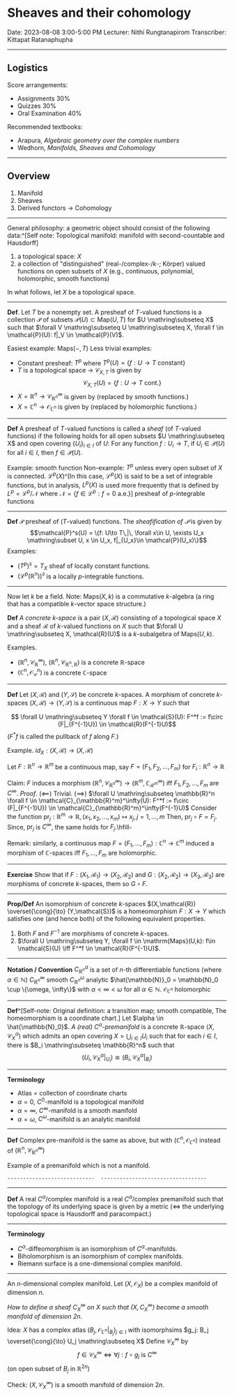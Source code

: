 # Sheaves and their cohomology
Date: 2023-08-08 3:00-5:00 PM
Lecturer: Nithi Rungtanapirom
Transcriber: Kittapat Ratanaphupha

---
## Logistics

Score arrangements:

- Assignments 30%
- Quizzes 30%
- Oral Examination 40%

Recommended textbooks:

- Arapura, *Algebraic geometry over the complex numbers*
- Wedhorn, *Manifolds, Sheaves and Cohomology*

---

## Overview

1. Manifold
2. Sheaves
3. Derived functors $\to$ Cohomology

---


General philosophy: a geometric object should consist of the following data:^[Self note: Topological manifold: manifold with second-countable and Hausdorff]

1. a topological space: $X$
2. a collection of "distinguished" (real-/complex-/$k$-; Körper) valued functions on open subsets of $X$ (e.g., continuous, polynomial, holomorphic, smooth functions)

In what follows, let $X$ be a topological space.

---

**Def**. Let $T$ be a nonempty set. A presheaf of $T$-valued functions is a collection $\mathcal{P}$ of subsets $\mathcal{P}(U) \subset \mathrm{Map}(U,T)$ for $U \mathring\subseteq X$ such that $\forall V \mathring\subseteq U \mathring\subseteq X, \forall f \in \mathcal{P}(U): f|_V \in \mathcal{P}(V)$.

Easiest example: $\mathrm{Maps}(-,T)$
Less trivial examples:

- Constant presheaf: $T^p$ where $T^p(U) = \{f:U\to T\text{ constant}\}$
- $T$ is a topological space $\to$ $\mathcal{C}_{X,T}$ is given by
$$\mathcal{C}_{X,T}(U) = \{f:U\to T\text{ cont.}\}$$
- $X = \mathbb{R}^n \to \mathcal{C}_{\mathbb{R}^n}^\infty$ is given by (replaced by smooth functions.)
- $X = \mathbb{C}^n \to \mathcal{O}_{\mathbb{C}^n}$ is given by (replaced by holomorphic functions.)

---

**Def** A presheaf of $T$-valued functions is called a *sheaf* (of $T$-valued functions) if the following holds for all open subsets $U \mathring\subseteq X$ and open covering $\{U_i\}_{i\in I}$ of $U$:
For any function $f:U_i \to T$, if $U_i \in \mathcal{P}(U)$ for all $i \in I$,  then $f \in \mathcal{P}(U)$.

Example: smooth function
Non-example: $T^p$ unless every open subset of $X$ is connected.
$\mathcal{L}^p(X)$^[In this case, $\mathcal{L}^p(X)$ is said to be a set of integrable functions, but in analysis, $L^p(X)$ is used more frequently that is defined by $L^p = \mathcal{L}^p / \mathcal{N}$ where $\mathcal{N} = \{f \in \mathcal{L}^p: f = 0\text{ a.e.}\}$] presheaf of $p$-integrable functions

---

**Def** $\mathcal{P}$ presheaf of ($T$-valued) functions. The *sheafification of $\mathcal{P}$* is given by
$$\mathcal{P}^s(U) = \{f: U\to T\,|\, \forall x\in U, \exists U_x \mathring\subset U, x \in U_x, f|_{U_x}\in \mathcal{P}(U_x)\}$$
Examples: 

- $(T^p)^s = T_X$ sheaf of locally constant functions.
- $(\mathcal{L}^p({\mathbb{R}^n}))^s$ is a locally $p$-integrable functions.

---

Now let $k$ be a field.
Note: $\mathrm{Maps}(X,k)$ is a commutative $k$-algebra (a ring that has a compatible $k$-vector space structure.)

**Def** *A concrete $k$-space* is a pair $(X, \mathcal{R})$ consisting of a topological space $X$ and a sheaf $\mathcal{R}$ of $k$-valued functions on $X$ such that $\forall U \mathring\subseteq X, \mathcal{R}(U)$ is a $k$-subalgebra of $\mathrm{Maps}(U, k)$.

Examples.

- $(\mathbb{R}^n, \mathcal{C}^\infty_\mathbb{R})$, $(\mathbb{R}^n, \mathcal{C}_{\mathbb{R}^n, \mathbb{R}})$ is a concrete $\mathbb{R}$-space
- $(\mathbb{C}^n, \mathcal{O}_\mathcal{C}^n)$ is a concrete $\mathbb{C}$-space

---

**Def** Let $(X, \mathcal{R})$ and $(Y, \mathcal{S})$ be concrete $k$-spaces. A morphism of concrete $k$-spaces $(X, \mathcal{R}) \to (Y, \mathcal{S})$ is a continuous map $F: X\to Y$ such that

$$ \forall U \mathring\subseteq Y \forall f \in \mathcal{S}(U): F^*f := f\circ (F|_{F^{-1}U}) \in \mathcal{R}(F^{-1}U)$$
($F^*f$ is called the pullback of $f$ along $F$.)

Example. $id_X: (X,\mathcal{R}) \to (X, \mathcal{R})$

Let $F: \mathbb{R}^n \to \mathbb{R}^m$ be a continuous map, say $F = (F_1, F_2, \dots, F_m)$ for $F_i: \mathbb{R}^n \to \mathbb{R}$

Claim: $F$ induces a morphism $(\mathbb{R}^n, \mathcal{C}_{\mathbb{R}^n}^\infty) \to (\mathbb{R}^m, \mathbb{C}_{\mathcal{R}^m}^\infty)$ iff $F_1, F_2, \dots, F_m$ are $C^\infty$.
*Proof*. $(\impliedby)$ Trivial.
($\implies$) $\forall U \mathring\subseteq \mathbb{R}^n \forall f \in \mathcal{C}_{\mathbb{R}^m}^\infty(U): F^*f := f\circ (F|_{F^{-1}U}) \in \mathcal{C}_{\mathbb{R}^m}^\infty(F^{-1}U)$ 
Consider the function $\mathrm{pr}_j: \mathbb{R}^m \to \mathbb{R}, (x_1, x_2, \dots, x_m) \mapsto x_j, j=1,\dots, m$
Then, $\mathrm{pr}_j\circ F = F_j$.
Since, $\mathrm{pr}_j$ is $C^\infty$, the same holds for $F_j$.\hfill$\square$

Remark: similarly, a continuous map $F = (F_1, \dots, F_m): \mathbb{C}^n \to \mathbb{C}^m$ induced a morphism of $\mathbb{C}$-spaces iff $F_1,\dots, F_m$ are holomorphic.

---

**Exercise** Show that if $F: (X_1, \mathcal{R}_1) \to (X_2, \mathcal{R}_2)$ and $G: (X_2, \mathcal{R}_2) \to (X_3, \mathcal{R}_3)$ are morphisms of concrete $k$-spaces, them so $G\circ F$.

---

**Prop/Def** An isomorphism of concrete $k$-spaces $(X,\mathcal{R}) \overset{\cong}{\to} (Y,\mathcal{S})$ is a homeomorphism $F: X\to Y$ which satisfies one (and hence both) of the following equivalent properties.

1. Both $F$ and $F^{-1}$ are morphisms of concrete $k$-spaces.
2. $\forall U \mathring\subseteq Y, \forall f \in \mathrm{Maps}(U,k): f\in \mathcal{S}(U) \iff F^*f \in \mathcal{R}(F^{-1}U)$.

---

**Notation / Convention**
$C^\alpha_{\mathbb{R}^n}$ is a set of $n$-th differentiable functions (where $\alpha \in \mathbb{N}$)
$C^\infty_{\mathbb{R}^n}$ smooth
$C^\omega_{\mathbb{R}^n}$ analytic
$\hat{\mathbb{N}}_0 = \mathbb{N}_0 \cup \{\omega, \infty\}$ with $\alpha < \infty < \omega$ for all $\alpha \in \mathbb{N}$.
$\mathcal{O}_{\mathbb{C}^n}$ holomorphic

---

**Def**^[Self-note: Original definition: a transition map; smooth compatible,
The homeomorphism is a coordinate chart.] Let $\alpha \in \hat{\mathbb{N}_0}$. *A (real) $C^\alpha$-premanifold* is a concrete $\mathbb{R}$-space $(X,\mathcal{C}^\alpha_X)$ which admits an open covering $X = \bigcup_{i\in I}U_i$ such that for each $i \in I$, there is $B_i \mathring\subseteq \mathbb{R}^n$ such that
$$(U_i, \mathcal{C}^\alpha_X|_{U_i}) \cong (B_i, \mathcal{C}^\alpha_X|_{B_i})$$

---

**Terminology**

- Atlas = collection of coordinate charts
- $\alpha = 0$, $C^0$-manifold is a topological manifold
- $\alpha = \infty$, $C^\infty$-manifold is a smooth manifold
- $\alpha = \omega$, $C^\omega$-manifold is an analytic manifold

---

**Def** Complex pre-manifold is the same as above, but with $(\mathbb{C}^n, \mathcal{O}_{\mathbb{C}^n})$ instead of $(\mathbb{R}^n, \mathcal{C}^\infty_{\mathbb{R}^n})$

Example of a premanifold which is not a manifold.
```
----------------------------  ----------------------------------
```

---

**Def** A real $C^\alpha$/complex manifold is a real $C^\alpha$/complex premanifold such that the topology of its underlying space is given by a metric ($\iff$ the underlying topological space is Hausdorff and paracompact.)

---

**Terminology**

- $C^\alpha$-diffeomorphism is an isomorphism of $C^\alpha$-manifolds.
- Biholomorphism is an isomorphism of complex manifolds.
- Riemann surface is a one-dimensional complex manifold.

---

An $n$-dimensional complex manifold.
Let $(X, \mathcal{O}_X)$ be a complex manifold of dimension $n$.

*How to define a sheaf $C^\infty_X$ on $X$ such that $(X, C_X^\infty)$ become a smooth manifold of dimension $2n$.*

Idea: $X$ has a complex atlas $(B_j, \mathcal{O}_{\mathbb{C}^n}|_{B_j})_{j\in I}$ with isomorphsims $g_j: B_j \overset{\cong}{\to} U_j \mathring\subseteq X$
Define $\mathcal{C}^\infty_X$ by
$$f\in \mathcal{C}^\infty_X \iff \forall j: f\circ g_j \text{ is }C^\infty$$
(on open subset of $B_j$ in $\mathbb{R}^{2n}$)

Check: $(X,\mathcal{C}^\infty_X)$ is a smooth manifold of dimension $2n$.